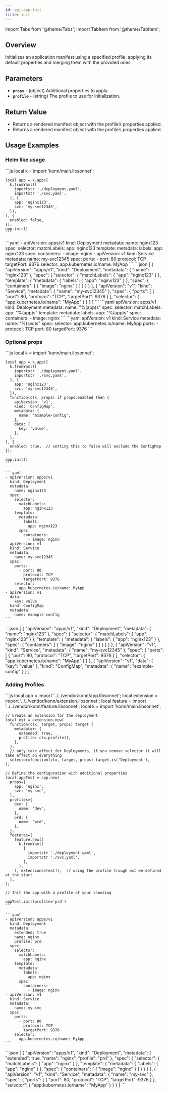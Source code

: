 ```yaml
---
id: api-app-init
title: init
---
```


import Tabs from '@theme/Tabs';
import TabItem from '@theme/TabItem';


## Overview
Initializes an application manifest using a specified profile, applying its default properties and merging them with the provided ones.

## Parameters 
- **`props`** - (object) Additional properties to apply.
- **`profile`** - (string) The profile to use for initialization.

## Return Value
- Returns a rendered manifest object with the profile’s properties applied.
- Returns a rendered manifest object with the profile’s properties applied.

## Usage Examples

### Helm like usage

<Tabs>
  <TabItem value="jsonnet" label="Jsonnet" default>
    ```js
    local k = import 'konn/main.libsonnet';

    local app = k.app([
      k.fromYaml([
        importstr './deployment.yaml',
        importstr './svc.yaml',
      ], {
        app: 'nginx123',
        svc: 'my-svc12345',
      }),
    ], {
      enabled: false,
    });
    app.init()
    ```
  </TabItem>
  <TabItem value="yaml" label="YAML Output">
    ```yaml
    - apiVersion: apps/v1
      kind: Deployment
      metadata:
        name: nginx123
      spec:
        selector:
          matchLabels:
            app: nginx123
        template:
          metadata:
            labels:
              app: nginx123
          spec:
            containers:
              - image: nginx
    - apiVersion: v1
      kind: Service
      metadata:
        name: my-svc12345
      spec:
        ports:
          - port: 80
            protocol: TCP
            targetPort: 9376
        selector:
          app.kubernetes.io/name: MyApp
    ```
  </TabItem>
  <TabItem value="json" label="JSON Output">
    ```json
    [
       {
          "apiVersion": "apps/v1",
          "kind": "Deployment",
          "metadata": {
             "name": "nginx123"
          },
          "spec": {
             "selector": {
                "matchLabels": {
                   "app": "nginx123"
                }
             },
             "template": {
                "metadata": {
                   "labels": {
                      "app": "nginx123"
                   }
                },
                "spec": {
                   "containers": [
                      {
                         "image": "nginx"
                      }
                   ]
                }
             }
          }
       },
       {
          "apiVersion": "v1",
          "kind": "Service",
          "metadata": {
             "name": "my-svc12345"
          },
          "spec": {
             "ports": [
                {
                   "port": 80,
                   "protocol": "TCP",
                   "targetPort": 9376
                }
             ],
             "selector": {
                "app.kubernetes.io/name": "MyApp"
             }
          }
       }
    ]
    ```
  </TabItem>
  <TabItem value="deployment-template" label="Deployment Template">
    ```yaml
    apiVersion: apps/v1
    kind: Deployment
    metadata:
      name: "%(app)s"
    spec:
      selector:
        matchLabels:
          app: "%(app)s"
      template:
        metadata:
          labels:
            app: "%(app)s"
        spec:
          containers:
          - image: nginx
    ```
  </TabItem>
  <TabItem value="service-template" label="Service Template">
    ```yaml
    apiVersion: v1
    kind: Service
    metadata:
      name: "%(svc)s"
    spec:
      selector:
        app.kubernetes.io/name: MyApp
      ports:
        - protocol: TCP
          port: 80
          targetPort: 9376
    ```
  </TabItem>
</Tabs>

### Optional props

<Tabs>
    <TabItem value="jsonnet" label="Jsonnet" default>
    ```js
    local k = import 'konn/main.libsonnet';

    local app = k.app([
      k.fromYaml([
        importstr './deployment.yaml',
        importstr './svc.yaml',
      ], {
        app: 'nginx123',
        svc: 'my-svc12345',
      }),
      function(ctx, props) if props.enabled then {
        apiVersion: 'v1',
        kind: 'ConfigMap',
        metadata: {
          name: 'example-config',
        },
        data: {
          key: 'value',
        },
      },
    ], {
      enabled: true,  // setting this to false will exclude the ConfigMap
    });

    app.init()
    ```
  </TabItem>
  <TabItem value="yaml" label="YAML Output">

    ```yaml
    - apiVersion: apps/v1
      kind: Deployment
      metadata:
        name: nginx123
      spec:
        selector:
          matchLabels:
            app: nginx123
        template:
          metadata:
            labels:
              app: nginx123
          spec:
            containers:
              - image: nginx
    - apiVersion: v1
      kind: Service
      metadata:
        name: my-svc12345
      spec:
        ports:
          - port: 80
            protocol: TCP
            targetPort: 9376
        selector:
          app.kubernetes.io/name: MyApp
    - apiVersion: v1
      data:
        key: value
      kind: ConfigMap
      metadata:
        name: example-config
    ```
  </TabItem>
  <TabItem value="json" label="JSON Output">
    ```json
    [
       {
          "apiVersion": "apps/v1",
          "kind": "Deployment",
          "metadata": {
             "name": "nginx123"
          },
          "spec": {
             "selector": {
                "matchLabels": {
                   "app": "nginx123"
                }
             },
             "template": {
                "metadata": {
                   "labels": {
                      "app": "nginx123"
                   }
                },
                "spec": {
                   "containers": [
                      {
                         "image": "nginx"
                      }
                   ]
                }
             }
          }
       },
       {
          "apiVersion": "v1",
          "kind": "Service",
          "metadata": {
             "name": "my-svc12345"
          },
          "spec": {
             "ports": [
                {
                   "port": 80,
                   "protocol": "TCP",
                   "targetPort": 9376
                }
             ],
             "selector": {
                "app.kubernetes.io/name": "MyApp"
             }
          }
       },
       {
          "apiVersion": "v1",
          "data": {
             "key": "value"
          },
          "kind": "ConfigMap",
          "metadata": {
             "name": "example-config"
          }
       }
    ]
    ```  
    </TabItem>
</Tabs>


### Adding Profiles

<Tabs>
    <TabItem value="jsonnet" label="Jsonnet" default>
    ```js
    local app = import '../../vendor/konn/app.libsonnet';
    local extension = import '../../vendor/konn/extension.libsonnet';
    local feature = import '../../vendor/konn/feature.libsonnet';
    local k = import 'konn/main.libsonnet';


    // Create an extension for the deployment
    local ext = extension.new(
      function(ctx, target, props) target {
        metadata+: {
          extended: true,
          profile: ctx.profile(),
        },
      },
      // only take affect for Deployments, if you remove selector it will take affect on everything
      selector=function(ctx, target, props) target.is('Deployment'),
    );

    // Define the configuration with additional properties
    local appTest = app.new(
      props={
        app: 'nginx',
        svc: 'my-svc',
      },
      profiles={
        dev: {
          name: 'dev',
        },
        prd: {
          name: 'prd',
        },
      },
      features=[
        feature.new([
          k.fromYaml(
            [
              importstr './deployment.yaml',
              importstr './svc.yaml',
            ],
          ),
        ], extensions=[ext]),  // using the profile trough ext we defined at the start
      ],
    );

    // Init the app with a profile of your choosing

    appTest.init(profile='prd')
    ```
  </TabItem>
  <TabItem value="yaml" label="YAML Output">

    ```yaml
    - apiVersion: apps/v1
      kind: Deployment
      metadata:
        extended: true
        name: nginx
        profile: prd
      spec:
        selector:
          matchLabels:
            app: nginx
        template:
          metadata:
            labels:
              app: nginx
          spec:
            containers:
              - image: nginx
    - apiVersion: v1
      kind: Service
      metadata:
        name: my-svc
      spec:
        ports:
          - port: 80
            protocol: TCP
            targetPort: 9376
        selector:
          app.kubernetes.io/name: MyApp
    ```
  </TabItem>
  <TabItem value="json" label="JSON Output">
    ```json
    [
       {
          "apiVersion": "apps/v1",
          "kind": "Deployment",
          "metadata": {
             "extended": true,
             "name": "nginx",
             "profile": "prd"
          },
          "spec": {
             "selector": {
                "matchLabels": {
                   "app": "nginx"
                }
             },
             "template": {
                "metadata": {
                   "labels": {
                      "app": "nginx"
                   }
                },
                "spec": {
                   "containers": [
                      {
                         "image": "nginx"
                      }
                   ]
                }
             }
          }
       },
       {
          "apiVersion": "v1",
          "kind": "Service",
          "metadata": {
             "name": "my-svc"
          },
          "spec": {
             "ports": [
                {
                   "port": 80,
                   "protocol": "TCP",
                   "targetPort": 9376
                }
             ],
             "selector": {
                "app.kubernetes.io/name": "MyApp"
             }
          }
       }
    ]
    ```  
    </TabItem>
</Tabs>
